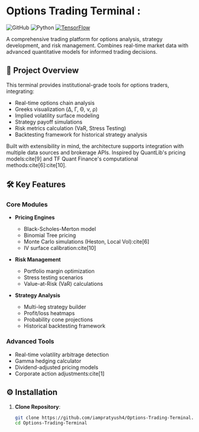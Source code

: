 # Options Trading Terminal :

![GitHub](https://img.shields.io/github/license/iampratyush4/Options-Trading-Terminal)
![Python](https://img.shields.io/badge/Python-3.8%2B-blue)
[![TensorFlow](https://img.shields.io/badge/TensorFlow-2.7%2B-orange)](https://www.tensorflow.org/)

A comprehensive trading platform for options analysis, strategy development, and risk management. Combines real-time market data with advanced quantitative models for informed trading decisions.

## 📌 Project Overview

This terminal provides institutional-grade tools for options traders, integrating:
- Real-time options chain analysis
- Greeks visualization (Δ, Γ, Θ, ν, ρ)
- Implied volatility surface modeling
- Strategy payoff simulations
- Risk metrics calculation (VaR, Stress Testing)
- Backtesting framework for historical strategy analysis

Built with extensibility in mind, the architecture supports integration with multiple data sources and brokerage APIs. Inspired by QuantLib's pricing models:cite[9] and TF Quant Finance's computational methods:cite[6]:cite[10].

## 🛠 Key Features

### Core Modules
- **Pricing Engines**
  - Black-Scholes-Merton model
  - Binomial Tree pricing
  - Monte Carlo simulations (Heston, Local Vol):cite[6]
  - IV surface calibration:cite[10]
  
- **Risk Management**
  - Portfolio margin optimization
  - Stress testing scenarios
  - Value-at-Risk (VaR) calculations

- **Strategy Analysis**
  - Multi-leg strategy builder
  - Profit/loss heatmaps
  - Probability cone projections
  - Historical backtesting framework

### Advanced Tools
- Real-time volatility arbitrage detection
- Gamma hedging calculator
- Dividend-adjusted pricing models
- Corporate action adjustments:cite[1]

## ⚙️ Installation

1. **Clone Repository**:
   ```bash
   git clone https://github.com/iampratyush4/Options-Trading-Terminal.git
   cd Options-Trading-Terminal
